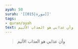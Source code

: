 ```yaml
---
ayah: 50
surah: '[[015|سورة]]'
tags:
- quran/ayah
text: وأن عذابي هو العذاب الأليم
---
```

> وأن عذابي هو العذاب الأليم
